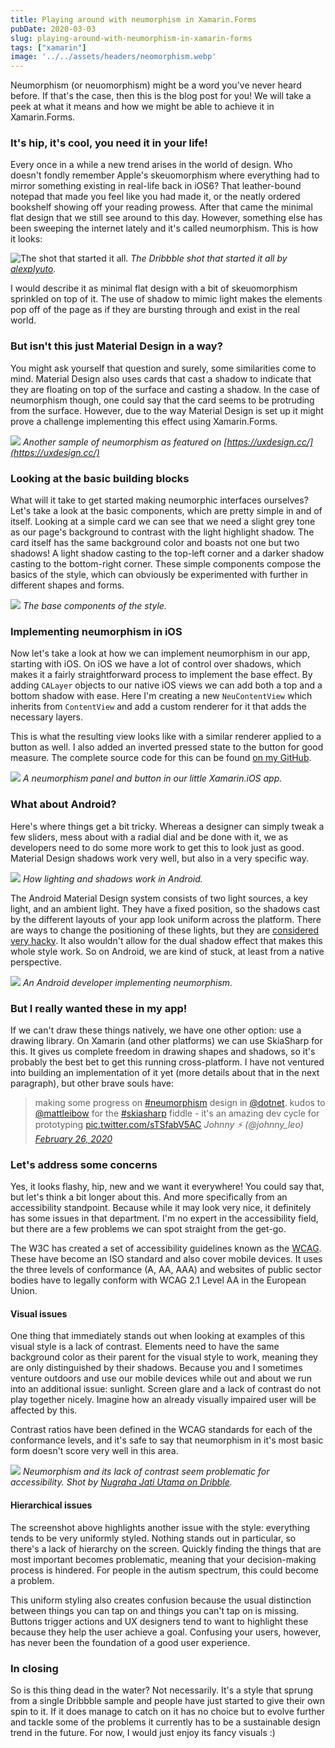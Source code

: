 ```yaml
---
title: Playing around with neumorphism in Xamarin.Forms
pubDate: 2020-03-03
slug: playing-around-with-neumorphism-in-xamarin-forms
tags: ["xamarin"]
image: '../../assets/headers/neomorphism.webp'
---
```

Neumorphism (or neuomorphism) might be a word you've never heard before. If that's the case, then this is the blog post for you! We will take a peek at what it means and how we might be able to achieve it in Xamarin.Forms.

### It's hip, it's cool, you need it in your life!
Every once in a while a new trend arises in the world of design. Who doesn't fondly remember Apple's skeuomorphism where everything had to mirror something existing in real-life back in iOS6? That leather-bound notepad that made you feel like you had made it, or the neatly ordered bookshelf showing off your reading prowess. After that came the minimal flat design that we still see around to this day. However, something else has been sweeping the internet lately and it's called neumorphism. This is how it looks:

![The shot that started it all.](/images/posts/1_gza8htfpZ-5eDabA7_kTJw.png)
*The Dribbble shot that started it all by [alexplyuto](https://dribbble.com/shots/7994421-Skeuomorph-Mobile-Banking).*

I would describe it as minimal flat design with a bit of skeuomorphism sprinkled on top of it. The use of shadow to mimic light makes the elements pop off of the page as if they are bursting through and exist in the real world.

### But isn't this just Material Design in a way?
You might ask yourself that question and surely, some similarities come to mind. Material Design also uses cards that cast a shadow to indicate that they are floating on top of the surface and casting a shadow. In the case of neumorphism though, one could say that the card seems to be protruding from the surface. However, due to the way Material Design is set up it might prove a challenge implementing this effect using Xamarin.Forms.

![](/images/posts/1_57iKUIZ1AuMc8YKdj3wpTQ.jpeg)
*Another sample of neumorphism as featured on [https://uxdesign.cc/](https://uxdesign.cc/)*

### Looking at the basic building blocks
What will it take to get started making neumorphic interfaces ourselves? Let's take a look at the basic components, which are pretty simple in and of itself. Looking at a simple card we can see that we need a slight grey tone as our page's background to contrast with the light highlight shadow. The card itself has the same background color and boasts not one but two shadows! A light shadow casting to the top-left corner and a darker shadow casting to the bottom-right corner. These simple components compose the basics of the style, which can obviously be experimented with further in different shapes and forms.

![](/images/posts/image-50.png?style=halfsize)
*The base components of the style.*

### Implementing neumorphism in iOS
Now let's take a look at how we can implement neumorphism in our app, starting with iOS. On iOS we have a lot of control over shadows, which makes it a fairly straightforward process to implement the base effect. By adding `CALayer` objects to our native iOS views we can add both a top and a bottom shadow with ease. Here I'm creating a new `NeuContentView` which inherits from `ContentView` and add a custom renderer for it that adds the necessary layers. 

<script src="https://gist.github.com/sthewissen/cd339a2e5c86c0173f8634174fb8da68.js"></script>

This is what the resulting view looks like with a similar renderer applied to a button as well. I also added an inverted pressed state to the button for good measure. The complete source code for this can be found [on my GitHub](https://github.com/sthewissen/Xamarin.Neumorphism).

![](/images/posts/image-51.png?style=halfsize)
*A neumorphism panel and button in our little Xamarin.iOS app.*

### What about Android?
Here's where things get a bit tricky. Whereas a designer can simply tweak a few sliders, mess about with a radial dial and be done with it, we as developers need to do some more work to get this to look just as good. Material Design shadows work very well, but also in a very specific way.

![](/images/posts/1_wAQ8TjKbVKBAsQhQqdzK4A.png?style=halfsize)
*How lighting and shadows work in Android.*

The Android Material Design system consists of two light sources, a key light, and an ambient light. They have a fixed position, so the shadows cast by the different layouts of your app look uniform across the platform. There are ways to change the positioning of these lights, but they are [considered very hacky](https://tips.seebrock3r.me/playing-with-elevation-in-android-part-2-2b415795ceb6). It also wouldn't allow for the dual shadow effect that makes this whole style work. So on Android, we are kind of stuck, at least from a native perspective.

![](https://media.giphy.com/media/3oKIPsU8OC7JhkvY8U/giphy.gif)
*An Android developer implementing neumorphism.*

### But I really wanted these in my app!
If we can't draw these things natively, we have one other option: use a drawing library. On Xamarin (and other platforms) we can use SkiaSharp for this. It gives us complete freedom in drawing shapes and shadows, so it's probably the best bet to get this running cross-platform. I have not ventured into building an implementation of it yet (more details about that in the next paragraph), but other brave souls have:
> making some progress on [#neumorphism](https://twitter.com/hashtag/neumorphism?src=hash&ref_src=twsrc%5Etfw) design in [@dotnet](https://twitter.com/dotnet?ref_src=twsrc%5Etfw). kudos to [@mattleibow](https://twitter.com/mattleibow?ref_src=twsrc%5Etfw) for the [#skiasharp](https://twitter.com/hashtag/skiasharp?src=hash&ref_src=twsrc%5Etfw) fiddle - it's an amazing dev cycle for prototyping [pic.twitter.com/sTSfabV5AC](https://t.co/sTSfabV5AC)
<cite>Johnny ⚡️ (@johnny\_leo) [February 26, 2020](https://twitter.com/johnny_leo/status/1232683643321159680?ref_src=twsrc%5Etfw)</cite>

### Let's address some concerns
Yes, it looks flashy, hip, new and we want it everywhere! You could say that, but let's think a bit longer about this. And more specifically from an accessibility standpoint. Because while it may look very nice, it definitely has some issues in that department. I'm no expert in the accessibility field, but there are a few problems we can spot straight from the get-go.

The W3C has created a set of accessibility guidelines known as the [WCAG](https://en.wikipedia.org/wiki/Web_Content_Accessibility_Guidelines). These have become an ISO standard and also cover mobile devices. It uses the three levels of conformance (A, AA, AAA) and websites of public sector bodies have to legally conform with WCAG 2.1 Level AA in the European Union.

#### Visual issues
One thing that immediately stands out when looking at examples of this visual style is a lack of contrast. Elements need to have the same background color as their parent for the visual style to work, meaning they are only distinguished by their shadows. Because you and I sometimes venture outdoors and use our mobile devices while out and about we run into an additional issue: sunlight. Screen glare and a lack of contrast do not play together nicely. Imagine how an already visually impaired user will be affected by this.

Contrast ratios have been defined in the WCAG standards for each of the conformance levels, and it's safe to say that neumorphism in it's most basic form doesn't score very well in this area.

![](/images/posts/f21a1a84c84b4817cb2781a549589627.png)
*Neumorphism and its lack of contrast seem problematic for accessibility. Shot by [Nugraha Jati Utama on Dribble](https://dribbble.com/shots/10058536-Skeumorphic-Smarthome-app).*

#### Hierarchical issues
The screenshot above highlights another issue with the style: everything tends to be very uniformly styled. Nothing stands out in particular, so there's a lack of hierarchy on the screen. Quickly finding the things that are most important becomes problematic, meaning that your decision-making process is hindered. For people in the autism spectrum, this could become a problem.

This uniform styling also creates confusion because the usual distinction between things you can tap on and things you can't tap on is missing. Buttons trigger actions and UX designers tend to want to highlight these because they help the user achieve a goal. Confusing your users, however, has never been the foundation of a good user experience.

### In closing
So is this thing dead in the water? Not necessarily. It's a style that sprung from a single Dribbble sample and people have just started to give their own spin to it. If it does manage to catch on it has no choice but to evolve further and tackle some of the problems it currently has to be a sustainable design trend in the future. For now, I would just enjoy its fancy visuals :)